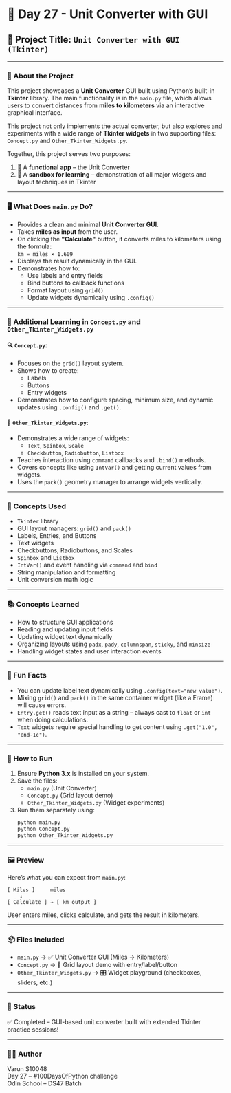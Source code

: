 
# 📘 Day 27 - Unit Converter with GUI

## 📌 Project Title: `Unit Converter with GUI (Tkinter)`

---

### 🧠 About the Project

This project showcases a **Unit Converter** GUI built using Python’s built-in **Tkinter** library. The main functionality is in the `main.py` file, which allows users to convert distances from **miles to kilometers** via an interactive graphical interface.

This project not only implements the actual converter, but also explores and experiments with a wide range of **Tkinter widgets** in two supporting files: `Concept.py` and `Other_Tkinter_Widgets.py`.

Together, this project serves two purposes:
1. 🚀 A **functional app** – the Unit Converter
2. 🧪 A **sandbox for learning** – demonstration of all major widgets and layout techniques in Tkinter

---

### 🖥 What Does `main.py` Do?

- Provides a clean and minimal **Unit Converter GUI**.
- Takes **miles as input** from the user.
- On clicking the **"Calculate"** button, it converts miles to kilometers using the formula:  
  `km = miles × 1.609`
- Displays the result dynamically in the GUI.
- Demonstrates how to:
  - Use labels and entry fields
  - Bind buttons to callback functions
  - Format layout using `grid()`
  - Update widgets dynamically using `.config()`

---

### 🎯 Additional Learning in `Concept.py` and `Other_Tkinter_Widgets.py`

#### 🔍 `Concept.py`:
- Focuses on the `grid()` layout system.
- Shows how to create:
  - Labels
  - Buttons
  - Entry widgets
- Demonstrates how to configure spacing, minimum size, and dynamic updates using `.config()` and `.get()`.

#### 🧪 `Other_Tkinter_Widgets.py`:
- Demonstrates a wide range of widgets:
  - `Text`, `Spinbox`, `Scale`
  - `Checkbutton`, `Radiobutton`, `Listbox`
- Teaches interaction using `command` callbacks and `.bind()` methods.
- Covers concepts like using `IntVar()` and getting current values from widgets.
- Uses the `pack()` geometry manager to arrange widgets vertically.

---

### 🧰 Concepts Used

- `Tkinter` library
- GUI layout managers: `grid()` and `pack()`
- Labels, Entries, and Buttons
- Text widgets
- Checkbuttons, Radiobuttons, and Scales
- `Spinbox` and `Listbox`
- `IntVar()` and event handling via `command` and `bind`
- String manipulation and formatting
- Unit conversion math logic

---

### 📚 Concepts Learned

- How to structure GUI applications
- Reading and updating input fields
- Updating widget text dynamically
- Organizing layouts using `padx`, `pady`, `columnspan`, `sticky`, and `minsize`
- Handling widget states and user interaction events

---

### 🧪 Fun Facts

- You can update label text dynamically using `.config(text="new value")`.
- Mixing `grid()` and `pack()` in the same container widget (like a Frame) will cause errors.
- `Entry.get()` reads text input as a string – always cast to `float` or `int` when doing calculations.
- `Text` widgets require special handling to get content using `.get("1.0", "end-1c")`.

---

### 🚀 How to Run

1. Ensure **Python 3.x** is installed on your system.
2. Save the files:
   - `main.py` (Unit Converter)
   - `Concept.py` (Grid layout demo)
   - `Other_Tkinter_Widgets.py` (Widget experiments)
3. Run them separately using:
   ```bash
   python main.py
   python Concept.py
   python Other_Tkinter_Widgets.py
   ```

---

### 🖼️ Preview

Here’s what you can expect from `main.py`:

```
[ Miles ]     miles
    ↓
[ Calculate ] → [ km output ]
```

User enters miles, clicks calculate, and gets the result in kilometers.

---

### 📦 Files Included

- `main.py` → ✅ Unit Converter GUI (Miles → Kilometers)
- `Concept.py` → 📐 Grid layout demo with entry/label/button
- `Other_Tkinter_Widgets.py` → 🎛 Widget playground (checkboxes, sliders, etc.)

---

### 🏁 Status

✅ Completed – GUI-based unit converter built with extended Tkinter practice sessions!

---

### 🧑‍💻 Author

Varun S10048  
Day 27 – #100DaysOfPython challenge  
Odin School – DS47 Batch
